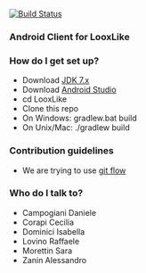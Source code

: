 [![Build Status](https://travis-ci.org/dcampogiani/LooxLikeClient.svg?branch=master)](https://travis-ci.org/dcampogiani/LooxLikeClient)

### Android Client for LooxLike ###


### How do I get set up? ###

* Download [JDK 7.x](http://www.oracle.com/technetwork/java/javase/downloads/jdk7-downloads-1880260.html)
* Download [Android Studio](https://developer.android.com/sdk/index.html)
* cd LooxLike
* Clone this repo
* On Windows: gradlew.bat build
* On Unix/Mac: ./gradlew build

### Contribution guidelines ###

* We are trying to use [git flow](http://nvie.com/posts/a-successful-git-branching-model/)

### Who do I talk to? ###

* Campogiani Daniele
* Corapi Cecilia
* Dominici Isabella
* Lovino Raffaele
* Morettin Sara
* Zanin Alessandro

